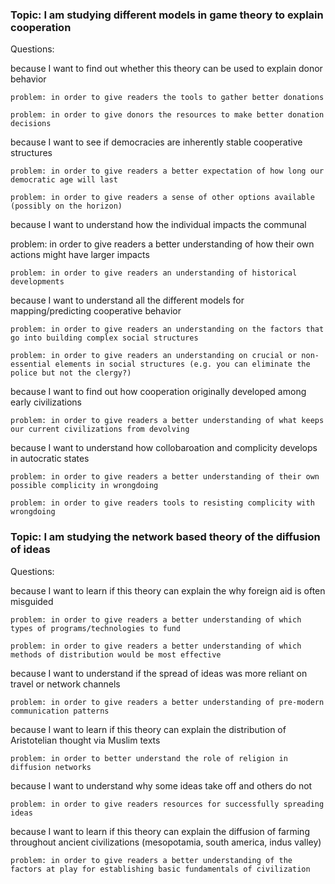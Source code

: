 ### Topic: I am studying different models in game theory to explain cooperation
Questions: 

because I want to find out whether this theory can be used to explain donor behavior 

  	problem: in order to give readers the tools to gather better donations

	problem: in order to give donors the resources to make better donation decisions

because I want to see if democracies are inherently stable cooperative structures

	problem: in order to give readers a better expectation of how long our democratic age will last

	problem: in order to give readers a sense of other options available (possibly on the horizon)

because I want to understand how the individual impacts the communal

problem: in order to give readers a better understanding of how their own actions might have larger impacts 

	problem: in order to give readers an understanding of historical developments 

because I want to understand all the different models for mapping/predicting cooperative behavior 

```
problem: in order to give readers an understanding on the factors that go into building complex social structures 

problem: in order to give readers an understanding on crucial or non-essential elements in social structures (e.g. you can eliminate the police but not the clergy?) 
```

because I want to find out how cooperation originally developed among early civilizations

```
problem: in order to give readers a better understanding of what keeps our current civilizations from devolving
```

because I want to understand how collobaroation and complicity develops in autocratic states

```
problem: in order to give readers a better understanding of their own possible complicity in wrongdoing

problem: in order to give readers tools to resisting complicity with wrongdoing
```

### Topic: I am studying the network based theory of the diffusion of ideas

Questions: 

because I want to learn if this theory can explain the why foreign aid is often misguided

```
problem: in order to give readers a better understanding of which types of programs/technologies to fund

problem: in order to give readers a better understanding of which methods of distribution would be most effective
```

because I want to understand if the spread of ideas was more reliant on travel or network channels

```
problem: in order to give readers a better understanding of pre-modern communication patterns
```

because I want to learn if this theory can explain the distribution of Aristotelian thought via Muslim texts 

```
problem: in order to better understand the role of religion in diffusion networks
```
   
because I want to understand why some ideas take off and others do not

```problem: in order to give readers resources for successfully spreading ideas```

because I want to learn if this theory can explain the diffusion of farming throughout ancient civilizations (mesopotamia, south america, indus valley) 

```
problem: in order to give readers a better understanding of the factors at play for establishing basic fundamentals of civilization
```


